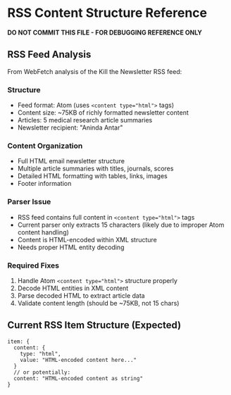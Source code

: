 # RSS Content Structure Reference

**DO NOT COMMIT THIS FILE - FOR DEBUGGING REFERENCE ONLY**

## RSS Feed Analysis

From WebFetch analysis of the Kill the Newsletter RSS feed:

### Structure
- Feed format: Atom (uses `<content type="html">` tags)
- Content size: ~75KB of richly formatted newsletter content
- Articles: 5 medical research article summaries
- Newsletter recipient: "Aninda Antar"

### Content Organization
- Full HTML email newsletter structure
- Multiple article summaries with titles, journals, scores
- Detailed HTML formatting with tables, links, images
- Footer information

### Parser Issue
- RSS feed contains full content in `<content type="html">` tags
- Current parser only extracts 15 characters (likely due to improper Atom content handling)
- Content is HTML-encoded within XML structure
- Needs proper HTML entity decoding

### Required Fixes
1. Handle Atom `<content type="html">` structure properly
2. Decode HTML entities in XML content
3. Parse decoded HTML to extract article data
4. Validate content length (should be ~75KB, not 15 chars)

## Current RSS Item Structure (Expected)
```
item: {
  content: {
    type: "html",
    value: "HTML-encoded content here..."
  }
  // or potentially:
  content: "HTML-encoded content as string"
}
```